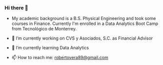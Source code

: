 ### Hi there 👋

<!--
**veraroberto/veraroberto** is a ✨ _special_ ✨ repository because its `README.md` (this file) appears on your GitHub profile. -->
- My academic background is a B.S. Physical Engineering and took some courses in Finance. Currently I'm enrolled in a Data Analytics Boot Camp from Tecnológico de Monterrey.



- 🔭 I’m currently working on CVS y Asociados, S.C. as Financial Advisor
- 🌱 I’m currently learning Data Analytics
- 📫 How to reach me: robertovera89@gmail.com

